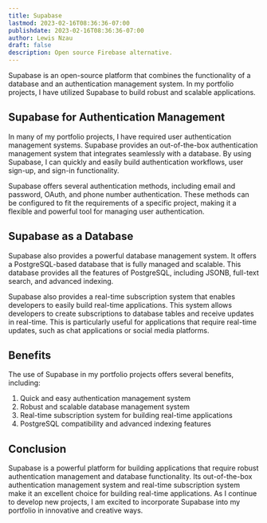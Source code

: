 ```yaml
---
title: Supabase
lastmod: 2023-02-16T08:36:36-07:00
publishdate: 2023-02-16T08:36:36-07:00
author: Lewis Nzau
draft: false
description: Open source Firebase alternative.
---
```


Supabase is an open-source platform that combines the functionality of a database and an authentication management system. In my portfolio projects, I have utilized Supabase to build robust and scalable applications.

## Supabase for Authentication Management

In many of my portfolio projects, I have required user authentication management systems. Supabase provides an out-of-the-box authentication management system that integrates seamlessly with a database. By using Supabase, I can quickly and easily build authentication workflows, user sign-up, and sign-in functionality.

Supabase offers several authentication methods, including email and password, OAuth, and phone number authentication. These methods can be configured to fit the requirements of a specific project, making it a flexible and powerful tool for managing user authentication.

## Supabase as a Database

Supabase also provides a powerful database management system. It offers a PostgreSQL-based database that is fully managed and scalable. This database provides all the features of PostgreSQL, including JSONB, full-text search, and advanced indexing.

Supabase also provides a real-time subscription system that enables developers to easily build real-time applications. This system allows developers to create subscriptions to database tables and receive updates in real-time. This is particularly useful for applications that require real-time updates, such as chat applications or social media platforms.

## Benefits

The use of Supabase in my portfolio projects offers several benefits, including:

1. Quick and easy authentication management system
1. Robust and scalable database management system
1. Real-time subscription system for building real-time applications
1. PostgreSQL compatibility and advanced indexing features

## Conclusion

Supabase is a powerful platform for building applications that require robust authentication management and database functionality. Its out-of-the-box authentication management system and real-time subscription system make it an excellent choice for building real-time applications. As I continue to develop new projects, I am excited to incorporate Supabase into my portfolio in innovative and creative ways.
